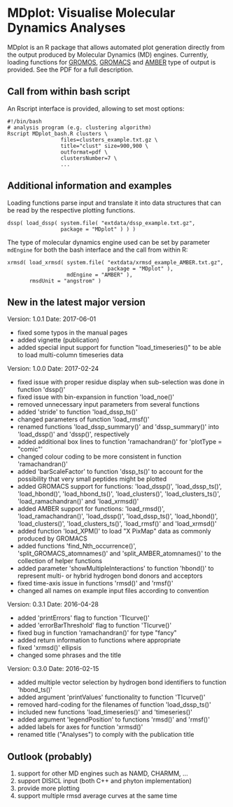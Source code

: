 # MDplot: Visualise Molecular Dynamics Analyses
MDplot is an R package that allows automated plot generation directly from the output produced by Molecular Dynamics (MD) engines. Currently, loading functions for [GROMOS](http://www.gromos.net), [GROMACS](http://www.gromacs.org) and [AMBER](http://www.ambermd.org) type of output is provided. See the PDF for a full description.

## Call from within bash script
An Rscript interface is provided, allowing to set most options:
```
#!/bin/bash
# analysis program (e.g. clustering algorithm)
Rscript MDplot_bash.R clusters \
                 files=clusters_example.txt.gz \
                 title="clust" size=900,900 \
                 outformat=pdf \
                 clustersNumber=7 \
                 ...
```

## Additional information and examples
Loading functions parse input and translate it into data structures that can be read by the respective plotting functions.

```
dssp( load_dssp( system.file( "extdata/dssp_example.txt.gz",
                 package = "MDplot" ) ) )
```

The type of molecular dynamics engine used can be set by parameter ```mdEngine``` for both the bash interface and the call from within R:

```
xrmsd( load_xrmsd( system.file( "extdata/xrmsd_example_AMBER.txt.gz",
                                package = "MDplot" ),
                   mdEngine = "AMBER" ),
       rmsdUnit = "angstrom" )
```

## New in the latest major version
Version: 1.0.1
Date: 2017-06-01

* fixed some typos in the manual pages
* added vignette (publication)
* added special input support for function "load_timeseries()" to be able
  to load multi-column timeseries data

Version: 1.0.0
Date: 2017-02-24

* fixed issue with proper residue display when sub-selection was done in function 'dssp()'
* fixed issue with bin-expansion in function 'load_noe()'
* removed unnecessary input parameters from several functions
* added 'stride' to function 'load_dssp_ts()'
* changed parameters of function 'load_rmsf()'
* renamed functions 'load_dssp_summary()' and 'dssp_summary()' into
  'load_dssp()' and 'dssp()', respectively
* added additional box lines to function 'ramachandran()' for
  'plotType = "comic"'
* changed colour coding to be more consistent in function 'ramachandran()'
* added 'barScaleFactor' to function 'dssp_ts()' to account for the
  possibility that very small peptides might be plotted
* added GROMACS support for functions: 'load_dssp()', 'load_dssp_ts()',
  'load_hbond()', 'load_hbond_ts()', 'load_clusters()',
  'load_clusters_ts()', 'load_ramachandran()' and 'load_xrmsd()'
* added AMBER support for functions: 'load_rmsd()', 'load_ramachandran()',
  'load_dssp()', 'load_dssp_ts()', 'load_hbond()', 'load_clusters()',
  'load_clusters_ts()', 'load_rmsf()' and 'load_xrmsd()'
* added function 'load_XPM()' to load "X PixMap" data as commonly
  produced by GROMACS
* added functions 'find_Nth_occurrence()', 'split_GROMACS_atomnames()' and
  'split_AMBER_atomnames()' to the collection of helper functions
* added parameter 'showMultipleInteractions' to function 'hbond()' to
  represent multi- or hybrid hydrogen bond donors and acceptors
* fixed time-axis issue in functions 'rmsd()' and 'rmsf()'
* changed all names on example input files according to convention

Version: 0.3.1
Date: 2016-04-28

* added 'printErrors' flag to function 'TIcurve()'
* added 'errorBarThreshold' flag to function 'TIcurve()'
* fixed bug in function 'ramachandran()' for type "fancy"
* added return information to functions where appropriate
* fixed 'xrmsd()' ellipsis
* changed some phrases and the title

Version: 0.3.0
Date: 2016-02-15

* added multiple vector selection by hydrogen bond identifiers to function 'hbond_ts()'
* added argument 'printValues' functionality to function 'TIcurve()'
* removed hard-coding for the filenames of function 'load_dssp_ts()'
* included new functions 'load_timeseries()' and 'timeseries()'
* added argument 'legendPosition' to functions 'rmsd()' and 'rmsf()'
* added labels for axes for function 'xrmsd()'
* renamed title ("Analyses") to comply with the publication title

## Outlook (probably)
1. support for other MD engines such as NAMD, CHARMM, ...
2. support DISICL input (both C++ and phyton implementation)
3. provide more plotting
4. support multiple rmsd average curves at the same time
